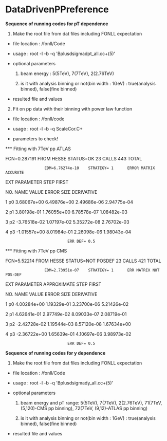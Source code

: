 # DataDrivenPPreference

**Sequence of running codes for pT dependence**

1. Make the root file from dat files including FONLL expectation

* file location : /fonll/Code
 
* usage : root -l -b -q 'Bplusdsigmadpt_all.cc+(5)'

* optional parameters

  1. beam energy : 5(5TeV), 7(7TeV), 2(2.76TeV)

  2. is it with analysis binning or not(bin width : 1GeV) : true(analysis binned), false(fine binned)

* resulted file and values

2. Fit on pp data with their binning with power law function

* file location : /fonll/code

* usage : root -l -b -q ScaleCor.C+

* parameters to check!

*** Fitting with 7TeV pp ATLAS 

 FCN=0.287191 FROM HESSE     STATUS=OK             23 CALLS         443 TOTAL

                     EDM=6.76274e-10    STRATEGY= 1      ERROR MATRIX ACCURATE 

  EXT PARAMETER                                   STEP         FIRST   

  NO.   NAME      VALUE            ERROR          SIZE      DERIVATIVE 

   1  p0           3.68067e+00   6.49876e+00   2.49686e-06   2.94775e-04

   2  p1           3.80198e-01   1.76055e+00   6.78578e-07   1.08482e-03

   3  p2          -3.76518e-02   1.07197e-02   5.35272e-08   2.76702e-03

   4  p3          -1.01557e+00   8.01984e-01   2.26098e-06   1.98043e-04

                               ERR DEF= 0.5


*** Fitting with 7TeV pp CMS 

 FCN=5.52214 FROM HESSE     STATUS=NOT POSDEF     23 CALLS         421 TOTAL

                     EDM=2.73951e-07    STRATEGY= 1      ERR MATRIX NOT POS-DEF

  EXT PARAMETER                APPROXIMATE        STEP         FIRST   

  NO.   NAME      VALUE            ERROR          SIZE      DERIVATIVE 

   1  p0           4.00284e+00   1.19329e-01   3.23700e-06   5.21426e-02

   2  p1           4.62641e-01   2.97749e-02   8.09033e-07   2.08719e-01

   3  p2          -2.42728e-02   1.19544e-03   8.57120e-08   1.67634e+00

   4  p3          -2.36722e+00   1.65639e-01   4.10697e-06   3.98973e-02

                               ERR DEF= 0.5



**Sequence of running codes for y dependence**

1. Make the root file from dat files including FONLL expectation

* file location : /fonll/Code

* usage : root -l -b -q 'Bplusdsigmady_all.cc+(5)'

* optional parameters

  1. beam energy and pT range: 5(5TeV), 7(7TeV), 2(2.76TeV), 71(7TeV,(5,120)-CMS pp binning), 72(7TeV, (9,12)-ATLAS pp binning)

  2. is it with analysis binning or not(bin width : 1GeV) : true(analysis binned), false(fine binned)

* resulted file and values


